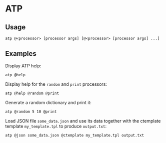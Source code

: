 # ATP

## Usage

    atp @<processor> [processor args] [@<processor> [processor args] ...]

## Examples

Display ATP help:

    atp @help

Display help for the `random` and `print` processors:

    atp @help @random @print

Generate a random dictionary and print it:

    atp @random 5 10 @print

Load JSON file `some_data.json` and use its data together with the ctemplate template `my_template.tpl` to produce `output.txt`:

    atp @json some_data.json @ctemplate my_template.tpl output.txt
